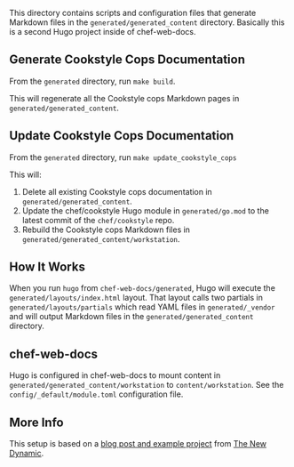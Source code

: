 This directory contains scripts and configuration files that generate Markdown files in the `generated/generated_content` directory. Basically this is a second Hugo project inside of chef-web-docs.

## Generate Cookstyle Cops Documentation

From the `generated` directory, run `make build`.

This will regenerate all the Cookstyle cops Markdown pages in `generated/generated_content`.

## Update Cookstyle Cops Documentation

From the `generated` directory, run `make update_cookstyle_cops`

This will:
1. Delete all existing Cookstyle cops documentation in `generated/generated_content`.
2. Update the chef/cookstyle Hugo module in `generated/go.mod` to the latest commit of the `chef/cookstyle` repo.
3. Rebuild the Cookstyle cops Markdown files in `generated/generated_content/workstation`.

## How It Works

When you run `hugo` from `chef-web-docs/generated`, Hugo will execute the `generated/layouts/index.html` layout. That layout calls two partials in `generated/layouts/partials` which read YAML files in `generated/_vendor` and will output Markdown files in the `generated/generated_content` directory.

## chef-web-docs

Hugo is configured in chef-web-docs to mount content in `generated/generated_content/workstation` to `content/workstation`. See the `config/_default/module.toml` configuration file.

## More Info

This setup is based on a [blog post and example project](https://www.thenewdynamic.com/article/toward-using-a-headless-cms-with-hugo-part-2-building-from-remote-api/) from [The New Dynamic](https://www.thenewdynamic.com).
